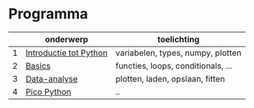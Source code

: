 # Programma

| | onderwerp | toelichting |
|-----|-----------|-------------|
|  1  | [Introductie tot Python](Python%20dag%201.ipynb) | variabelen, types, numpy, plotten  |
|  2  | [Basics](./Python%20dag%202.ipynb) | functies, loops, conditionals, ... |
|  3  | [Data-analyse](./Python%20dag%203.ipynb) | plotten, laden, opslaan, fitten |
|  4  | [Pico Python]() | .. |
